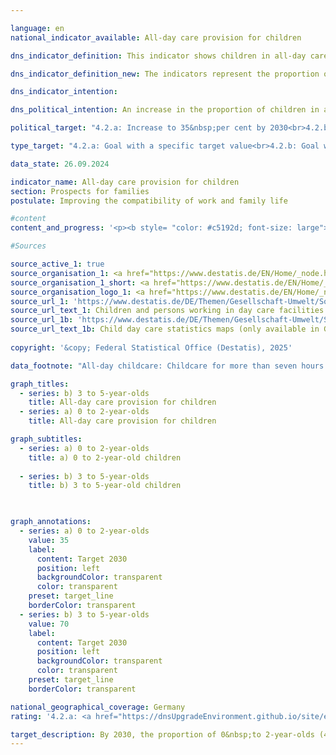 ```yaml
---

language: en        
national_indicator_available: All-day care provision for children        

dns_indicator_definition: This indicator shows children in all-day care on the reference date of 1&nbsp;March as a proportion of all children in the same age group on 31&nbsp;December of the previous year. All-day childcare is provided for a contractually agreed, continuous care period of more than seven hours per day; day care in private homes and care of pupils are not included. Indicator 4.2.a refers to the group of 0&nbsp;to 2-year-old children, indicator 4.2.b to the group of 3&nbsp;to 5-year-old children.        

dns_indicator_definition_new: The indicators represent the proportion of children in all-day care on 1&nbsp;March as a percentage of all children in the same age group on 31&nbsp;December of the previous year. All-day care corresponds to a continuous contractually agreed care period of more than seven hours per day. Childcare for school children is not included. Indicator 4.2.a refers to the group of 0&nbsp;to 2-year-old children, indicator 4.2.b to the group of 3&nbsp;to 5-year-old children.        

dns_indicator_intention:         

dns_political_intention: An increase in the proportion of children in all-day care is desirable, as needs-based childcare options improve the compatibility of family and career. They also make an important contribution to equal opportunities, gender equality and integration.        

political_target: "4.2.a: Increase to 35&nbsp;per cent by 2030<br>4.2.b: Increase to 70&nbsp;per cent by 2030"        

type_target: "4.2.a: Goal with a specific target value<br>4.2.b: Goal with a specific target value"        

data_state: 26.09.2024        

indicator_name: All-day care provision for children        
section: Prospects for families        
postulate: Improving the compatibility of work and family life        

#content         
content_and_progress: '<p><b style= "color: #c5192d; font-size: large">4.2.a, b All-day care provision for children</b><br><br>These indicators reflect the proportion of children in all-day childcare on the reference date of 1&nbsp;March, relative to all children of the same age group as at 31&nbsp;December of the previous year. All-day childcare refers to a contractually agreed care period of more than seven hours per care day. The actual time spent in care may differ from the agreed time. Childcare arrangements of up to seven hours per day, which can also improve the compatibility of work and family life, are not included. Furthermore, childcare options for children aged six years and older are also relevant in this context. Supplementary data are provided, for example, in the surveys of the Standing Conference of the Ministers of Education and Cultural Affairs of the Länder (see final paragraph).<br><br>The indicators include children cared for in day care centres as well as those in publicly subsidised childminding services, provided they are not simultaneously attending a day care centre or an all-day school. Childcare for school-aged children is not included. Indicator 4.2.a refers to children aged 0&nbsp;to 2&nbsp;years, while indicator 4.2.b refers to children aged 3&nbsp;to 5&nbsp;years.<br><br>The data for these indicators are taken from the annual statistics compiled by the Federal Statistical Office on children and persons employed in day care centres and publicly supported childminding services.<br><br>In 2024, all-day childcare was arranged for 20.0&nbsp;% of children under the age of three (nursery age) and for 47.0&nbsp;% of children aged 3&nbsp;to 5&nbsp;years (kindergarten age). This means that since 2006&nbsp;(6.5&nbsp;%), the proportion of children under three in all-day care has more than tripled, while the share for children aged 3&nbsp;to 5&nbsp;years has more than doubled since 2006&nbsp;(22.1&nbsp;%). However, the increase has slowed considerably since around 2015&nbsp;(18.1&nbsp;% and 43.9&nbsp;% respectively), and since 2020, the share among 3&nbsp;to 5-year-olds has even shown a slight decline.<br><br>The total number of children under the age of six in all-day care in day care centres or childminding arrangements was 1.61&nbsp;million in 2024. In addition, around 1.48&nbsp;million children under six years of age were receiving part-time childcare of up to seven hours per day.<br><br>In 2023, 29&nbsp;% of the children under six years cared for in day care centres or by publicly supported childminders had a migrant background&nbsp;–&nbsp;meaning that at least one parent was of foreign origin. The care rate in this group stood at 50&nbsp;%, compared to 72&nbsp;% among children without a migrant background.<br><br>There is a noticeable disparity in all-day childcare provision between the eastern and western Länder of Germany. Among 0&nbsp;to 2-year-olds, the highest care rates in the eastern Länder ranged from 39.2&nbsp;% in Brandenburg to 53.9&nbsp;% in Thuringia, whereas in the western Länder, rates ranged from 10.9&nbsp;% in Bavaria to 28.7&nbsp;% in Saarland. A similar pattern emerges among children aged 3&nbsp;to 5: in the eastern Länder, rates ranged from 64.8&nbsp;% in Brandenburg to 91.9&nbsp;% in Thuringia, compared to 23.3&nbsp;% in Baden-Württemberg and up to 63.8&nbsp;% in Saarland in the western Länder.<br><br>Day care centres and all-day schools also play a significant role in the care of school-aged children. In 2024, 15,889&nbsp;children aged 5&nbsp;to 13&nbsp;were cared for on an all-day basis in day care centres (hort facilities), while 534,491&nbsp;children were in part-time care (lesson time is not considered care time). In the 2023/2024&nbsp;school year, the share of all-day school pupils among all pupils at general education schools was 48.9&nbsp;%. This figure includes pupils of all school types and thus also includes those over 13&nbsp;years of age. In primary schools, 50.0&nbsp;% of children received all-day care in the same school year.<br><br>Compared to 2006, the number of pupils attending all-day schools increased significantly in 2024&nbsp;–&nbsp;from almost 1.5&nbsp;million to 3.8&nbsp;million across all general education schools, and from 0.4&nbsp;million to 1.5&nbsp;million in primary schools.</p>'                

#Sources        

source_active_1: true
source_organisation_1: <a href="https://www.destatis.de/EN/Home/_node.html" target="_blank">Federal Statistical Office</a>
source_organisation_1_short: <a href="https://www.destatis.de/EN/Home/_node.html" target="_blank">Federal Statistical Office</a>
source_organisation_logo_1: <a href="https://www.destatis.de/EN/Home/_node.html" target="_blank"><img src="https://dnsTestEnvironment.github.io/dns-indicators/public/OrgImgEn/destatis.png" alt="Federal Statistical Office" title=" Click here to visit the homepage of the organizationFederal Statistical Office" style="height:60px; width:148px; border:transparent"/></a>
source_url_1: 'https://www.destatis.de/DE/Themen/Gesellschaft-Umwelt/Soziales/Kindertagesbetreuung/_inhalt.html#sprg234640'
source_url_text_1: Children and persons working in day care facilities and in publicly funded day care for children (only available in German)
source_url_1b: 'https://www.destatis.de/DE/Themen/Gesellschaft-Umwelt/Soziales/Kindertagesbetreuung/kindertagesbetreuung-karte.html;#karte3'
source_url_text_1b: Child day care statistics maps (only available in German)
        
copyright: '&copy; Federal Statistical Office (Destatis), 2025'        

data_footnote: "All-day childcare: Childcare for more than seven hours."        

graph_titles: 
  - series: b) 3 to 5-year-olds
    title: All-day care provision for children
  - series: a) 0 to 2-year-olds
    title: All-day care provision for children        

graph_subtitles: 
  - series: a) 0 to 2-year-olds
    title: a) 0 to 2-year-old children
    
  - series: b) 3 to 5-year-olds
    title: b) 3 to 5-year-old children
            


graph_annotations:
  - series: a) 0 to 2-year-olds
    value: 35
    label:
      content: Target 2030
      position: left
      backgroundColor: transparent
      color: transparent
    preset: target_line
    borderColor: transparent
  - series: b) 3 to 5-year-olds
    value: 70
    label:
      content: Target 2030
      position: left
      backgroundColor: transparent
      color: transparent
    preset: target_line
    borderColor: transparent                

national_geographical_coverage: Germany        
rating: '4.2.a: <a href="https://dnsUpgradeEnvironment.github.io/site/en/status"><img src="https://sdg-indikatoren.de/public/Wettersymbole/Wolke.png" title="Although the indicator has in 2024 been moving in the desired direction toward the target, if the trend had to continued, the target would have been missed in the target year by more than 20% of the difference between the target value and the value at that time." alt="Weathersymbol: cloud"/></a> Data state: 09.26.2024<br>4.2.b: <a href="https://dnsUpgradeEnvironment.github.io/site/en/status"><img src="https://sdg-indikatoren.de/public/Wettersymbole/Blitz.png" title="In 2024 the distance to the target was constantly high or had increased. Thus, the indicator did not develop in the desired direction." alt="Weathersymbol: Thuder strom"/></a> Data state: 09.26.2024'        

target_description: By 2030, the proportion of 0&nbsp;to 2-year-olds (4.2.a) in all-day care is to be increased to at least 35&nbsp;per cent and the proportion of 3&nbsp;to 5-year-olds (4.2.b) in all-day care to at least 70&nbsp;per cent.<br><br><br>Based on the target formulation, the average development of indicator 4.2.a over the last six years (despite stagnation in recent years) points in the right direction. If this trend continues, the indicator will continue to rise slightly, but will fall far short of the politically defined target in 2030, meaning that indicator 4.2.a is rated as "cloud" for 2024.<br><br><br>In contrast, the share of indicator 4.2.b actually decreased slightly between 2019&nbsp;and 2024&nbsp;and therefore did not develop in the desired direction. Indicator 4.2.b is rated as "thunderstorm" for the year 2024.        
---
```


